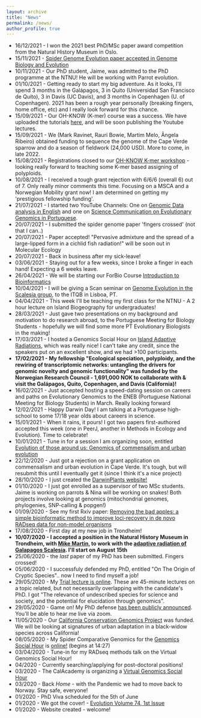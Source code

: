 ```yaml
---
layout: archive
title: "News"
permalink: /news/
author_profile: true
---
```

* 16/12/2021 - I won the 2021 best PhD/MSc paper award competition from the Natural History Museum in Oslo.
* 15/11/2021 - [Spider Genome Evolution paper accepted in Genome Biology and Evolution](https://academic.oup.com/gbe/advance-article/doi/10.1093/gbe/evab262/6443144)
* 10/11/2021 - Our PhD student, Jaime, was admitted to the PhD programme at the NTNU! He will be working with Parrot evolution.
* 01/10/2021 - Getting ready to start my big adventure. As it looks, I'll spend 3 months in the Galápagos, 3 in Quito (Universidad San Francisco de Quito), 3 in Davis (UC Davis), and 3 months in Copenhagen (U. of Copenhagen). 2021 has been a rough year personally (breaking fingers, home office, etc) and I really look forward for this chance.
* 15/09/2021 - Our OH-KNOW (K-mer) course was a success. We have uploaded the tutorials [here](https://github.com/KamilSJaron/oh-know/wiki), and will be soon publishing the Youtube lectures.
* 15/09/2021 - We (Mark Ravinet, Rauri Bowie, Martim Melo, Ângela Ribeiro) obtained funding to sequence the genome of the Cape Verde sparrow and do a season of fieldwork (24,000 USD). More to come, in late 2022.
* 15/08/2021 - Registrations closed to our [OH-KNOW K-mer workshop](https://www.forbio.uio.no/events/courses/2021/k-mer_workshop) - looking really forward to teaching some K-mer based assigning of polyploids.
* 10/08/2021 - I received a tough grant rejection with 6/6/6 (overall 6) out of 7. Only really minor comments this time. Focusing on a MSCA and a Norwegian Mobility grant now! I am determined on getting my 'prestigious fellowship funding'.
* 21/07/2021 - I started two YouTube Channels: One on [Genomic Data analysis in English](https://www.youtube.com/channel/UCgi3FD6fLuaeqFhtRXFGaCQ) and one on [Science Communication on Evolutionary Genomics in Portuguese](https://www.youtube.com/channel/UCmUoTV3D7crpc2MrEwQMRQA).
* 20/07/2021 - I submitted the spider genome paper 'fingers crossed' (not that I can..)
* 20/07/2021 - Paper accepted! "Pervasive admixture and the spread of a large-lipped form in a cichlid fish radiation!" will be soon out in Molecular Ecology
* 20/07/2021 - Back in business after my sick-leave!
* 03/06/2021 - Staying out for a few weeks, since I broke a finger in each hand! Expecting a 6 weeks leave.
* 26/04/2021 - We will be starting our ForBio Course [Introduction to Bioinformatics](https://www.forbio.uio.no/events/courses/2021/bioinfo_intro_2021.html)
* 10/04/2021 - I will be giving a Scan seminar on [Genome Evolution in the Scalesia group](https://www.itqb.unl.pt/events/scan-jose-cerca), to the ITQB in Lisboa, PT.
* 04/04/2021 - This week I'll be teaching my first class for the NTNU - A 2 hour lecture on Island Biogeography for undergraduates!
* 28/03/2021 - Just gave two presentations on my background and motivation to do research abroad, to the Portuguese Meeting for Biology Students - hopefully we will find some more PT Evolutionary Biologists in the making!
* 17/03/2021 - I hosted a Genomics Social Hour on [Island Adaptive Radiations](https://www.youtube.com/watch?v=q_GFcqb8fls), which was really nice! I can't take any credit, since the speakers put on an excellent show, and we had >100 participants.
* **17/02/2021 - My fellowship "Ecological speciation, polyploidy, and the rewiring of transcriptomic networks: untangling the drivers for genomic novelty and genomic functionality" was funded by the Norwegian Research Council - 1,691,000 NOK to collaborate with & visit the Galápagos, Quito, Copenhagen, and Davis (California)!**
* 16/02/2021 - Just accepted hosting a speed-dating session on careers and paths on Evolutionary Genomics to the ENEB (Portuguese National Meeting for Biology Students) in March. Really looking forward 
* 12/02/2021 - Happy Darwin Day! I am talking at a Portuguese high-school to some 17/18 year olds about careers in science.
* 15/01/2021 - When it rains, it pours! I got two papers first-authored accepted this week (one in PeerJ, another in Methods in Ecology and Evolution). Time to celebrate!
* 10/01/2021 - Tune in for a session I am organizing soon, entitled [Evolution of those around us: Genomics of commensalism and urban evolution](https://twitter.com/IslandGenomics/status/1350007548154437633?s=19)
* 22/12/2020 - Just got a rejection on a grant application on commensalism and urban evolution in Cape Verde. It's tough, but will resubmit this until I eventually get it (since I think it's a nice project)
* 28/10/2020 - I just created the [DarwinPlants website!](https://darwin-plants.com)
* 01/10/2020 - I just got enrolled as a supervisor of two MSc students. Jaime is working on parrots & Nina will be working on snakes! Both projects involve looking at genomics (mitochondrial genomes, phylogenies, SNP-calling & popgen!)
* 01/09/2020 - See my first Rxiv paper: [Removing the bad apples: a simple bioinformatic method to improve loci-recovery in de novo RADseq data for non-model organisms](https://ecoevorxiv.org/47tka)
* 17/08/2020 - First day at my new job in Trondheim!
* **10/07/2020 - I accepted a position in the Natural History Museum in Trondheim, with [Mike Martin](https://scholar.google.com/citations?hl=en&user=WosqmUMAAAAJ), to work with the [adaptive radiation of Galapagos Scalesia](https://prosjektbanken.forskningsradet.no/#/project/NFR/287327). I'll start on August 15th** 
* 25/06/2020 - the *last* paper of my PhD has been submitted. Fingers crossed!
* 05/06/2020 - I successfuly defended my PhD, entitled "On The Origin of Cryptic Species".. now I need to find myself a job!
* 29/05/2020 - My [Trial lecture is online](https://www.nhm.uio.no/english/research/events/disputations-and-trial-lectures/proveforeslesninger/triallecture_cerca-%281%29.mp4). These are 45-minute lectures on a topic related, but not necessarily overlapping with the candidate's PhD. I got "The relevance of undescribed species for science and society, and the potential for elucidation through genomics".
* 29/05/2020 - Game on! My PhD defense [has been publicly announced](https://www.nhm.uio.no/english/research/events/disputations-and-trial-lectures/Oliveira.html). You'll be able to hear me live via zoom.
* 11/05/2020 - Our [California Conservation Genomics Project](https://johnmuir.ucdavis.edu/2019/09/25/california-conservation-genomics-program-species-nominations-now-open/) was funded. We will be looking at signatures of urban adaptation in a black-widow species across California!
* 08/05/2020 - My Spider Comparative Genomics for the [Genomics Social Hour](https://www.calacademy.org/virtual-genomic-social-hour) is [online!](https://www.youtube.com/watch?time_continue=867&v=ZWeLy7fFumg&feature=emb_logo) (begins at 14:27)
* 03/04/2020 - Tune-in for my RADseq methods talk on the Virtual Genomics Social Hour!
* 04/2020 - Currently searching/applying for post-doctoral positions!
* 03/2020 - The CalAcademy is organizing a [Virtual Genomics Social Hour](https://www.calacademy.org/virtual-genomic-social-hour)
* 03/2020 - Back *Home* - with the Pandemic we had to move back to Norway. Stay safe, everyone!
* 01/2020 - PhD Viva scheduled for the 5th of June
* 01/2020 - We got the cover! - [Evolution Volume 74, 1st Issue](https://onlinelibrary.wiley.com/toc/15585646/2020/74/1)
* 01/2020 - Website created - welcome!

